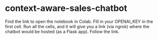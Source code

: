 # context-aware-sales-chatbot

Find the link to open the notebook in Colab. 
Fill in your OPENAI_KEY in the first cell.
Run all the cells, and it will give you a link (via ngrok) where the chatbot would be hosted (as a Flask app). Follow the link.
